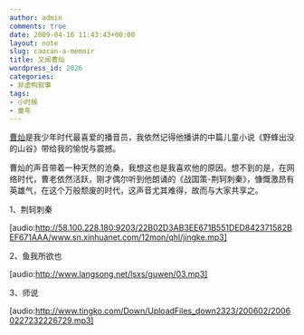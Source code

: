 ```yaml
---
author: admin
comments: true
date: 2009-04-16 11:43:43+00:00
layout: note
slug: caocan-a-memoir
title: 又闻曹灿
wordpress_id: 2026
categories:
- 非虚构叙事
tags:
- 小时候
- 童年
---
```


[曹灿](http://www.hudong.com/wiki/%E6%9B%B9%E7%81%BF)是我少年时代最喜爱的播音员，我依然记得他播讲的中篇儿童小说《野蜂出没的山谷》带给我的愉悦与震撼。

曹灿的声音带着一种天然的沧桑，我想这也是我喜欢他的原因。想不到的是，在网络时代，曹老依然活跃，刚才偶尔听到他朗诵的《战国策-荆轲刺秦》，慷慨激昂有英雄气，在这个万般颓废的时代，这声音尤其难得，故而与大家共享之。

1、荆轲刺秦

[audio:http://58.100.228.180:9203/22B02D3AB3EE671B551DED842371582BEF671AAA/www.sn.xinhuanet.com/12mon/qhl/jingke.mp3]

2、鱼我所欲也

[audio:http://www.langsong.net/lsxs/guwen/03.mp3]

3、师说

[audio:http://www.tingko.com/Down/UploadFiles_down2323/200602/20060227232226729.mp3]
